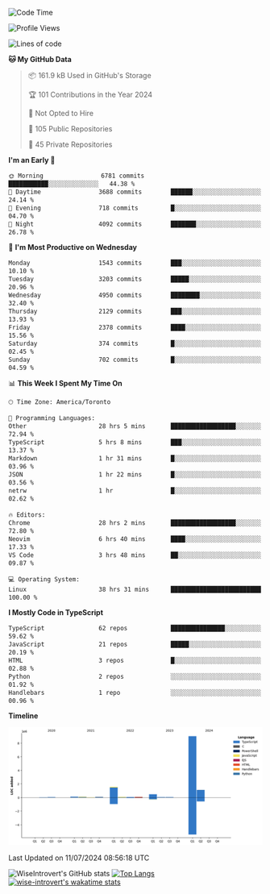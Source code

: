 <!--START_SECTION:waka-->
![Code Time](http://img.shields.io/badge/Code%20Time-1%2C880%20hrs%207%20mins-blue)

![Profile Views](http://img.shields.io/badge/Profile%20Views-0-blue)

![Lines of code](https://img.shields.io/badge/From%20Hello%20World%20I%27ve%20Written-12.9%20million%20lines%20of%20code-blue)

**🐱 My GitHub Data** 

> 📦 161.9 kB Used in GitHub's Storage 
 > 
> 🏆 101 Contributions in the Year 2024
 > 
> 🚫 Not Opted to Hire
 > 
> 📜 105 Public Repositories 
 > 
> 🔑 45 Private Repositories 
 > 
**I'm an Early 🐤** 

```text
🌞 Morning                6781 commits        ███████████░░░░░░░░░░░░░░   44.38 % 
🌆 Daytime                3688 commits        ██████░░░░░░░░░░░░░░░░░░░   24.14 % 
🌃 Evening                718 commits         █░░░░░░░░░░░░░░░░░░░░░░░░   04.70 % 
🌙 Night                  4092 commits        ███████░░░░░░░░░░░░░░░░░░   26.78 % 
```
📅 **I'm Most Productive on Wednesday** 

```text
Monday                   1543 commits        ███░░░░░░░░░░░░░░░░░░░░░░   10.10 % 
Tuesday                  3203 commits        █████░░░░░░░░░░░░░░░░░░░░   20.96 % 
Wednesday                4950 commits        ████████░░░░░░░░░░░░░░░░░   32.40 % 
Thursday                 2129 commits        ███░░░░░░░░░░░░░░░░░░░░░░   13.93 % 
Friday                   2378 commits        ████░░░░░░░░░░░░░░░░░░░░░   15.56 % 
Saturday                 374 commits         █░░░░░░░░░░░░░░░░░░░░░░░░   02.45 % 
Sunday                   702 commits         █░░░░░░░░░░░░░░░░░░░░░░░░   04.59 % 
```


📊 **This Week I Spent My Time On** 

```text
🕑︎ Time Zone: America/Toronto

💬 Programming Languages: 
Other                    28 hrs 5 mins       ██████████████████░░░░░░░   72.94 % 
TypeScript               5 hrs 8 mins        ███░░░░░░░░░░░░░░░░░░░░░░   13.37 % 
Markdown                 1 hr 31 mins        █░░░░░░░░░░░░░░░░░░░░░░░░   03.96 % 
JSON                     1 hr 22 mins        █░░░░░░░░░░░░░░░░░░░░░░░░   03.56 % 
netrw                    1 hr                █░░░░░░░░░░░░░░░░░░░░░░░░   02.62 % 

🔥 Editors: 
Chrome                   28 hrs 2 mins       ██████████████████░░░░░░░   72.80 % 
Neovim                   6 hrs 40 mins       ████░░░░░░░░░░░░░░░░░░░░░   17.33 % 
VS Code                  3 hrs 48 mins       ██░░░░░░░░░░░░░░░░░░░░░░░   09.87 % 

💻 Operating System: 
Linux                    38 hrs 31 mins      █████████████████████████   100.00 % 
```

**I Mostly Code in TypeScript** 

```text
TypeScript               62 repos            ███████████████░░░░░░░░░░   59.62 % 
JavaScript               21 repos            █████░░░░░░░░░░░░░░░░░░░░   20.19 % 
HTML                     3 repos             █░░░░░░░░░░░░░░░░░░░░░░░░   02.88 % 
Python                   2 repos             ░░░░░░░░░░░░░░░░░░░░░░░░░   01.92 % 
Handlebars               1 repo              ░░░░░░░░░░░░░░░░░░░░░░░░░   00.96 % 
```



**Timeline**

![Lines of Code chart](https://raw.githubusercontent.com/wise-introvert/wise-introvert/master/assets/bar_graph.png)


 Last Updated on 11/07/2024 08:56:18 UTC
<!--END_SECTION:waka-->

![WiseIntrovert's GitHub stats](https://github-readme-stats.vercel.app/api?username=wise-introvert&count_private=true&show_icons=true)
[![Top Langs](https://github-readme-stats.vercel.app/api/top-langs/?username=wise-introvert&langs_count=10)](https://github.com/anuraghazra/github-readme-stats)
[![wise-introvert's wakatime stats](https://github-readme-stats.vercel.app/api/wakatime?username=wiseintrovert)](https://github.com/anuraghazra/github-readme-stats)
